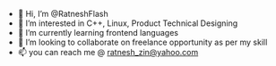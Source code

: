 - 👋 Hi, I’m @RatneshFlash
- 👀 I’m interested in C++, Linux, Product Technical Designing
- 🌱 I’m currently learning frontend languages
- 💞️ I’m looking to collaborate on freelance opportunity as per my skill
- 📫 you can reach me @ ratnesh_zin@yahoo.com

<!---
RatneshFlash/RatneshFlash is a ✨ special ✨ repository because its `README.md` (this file) appears on your GitHub profile.
You can click the Preview link to take a look at your changes.
--->
